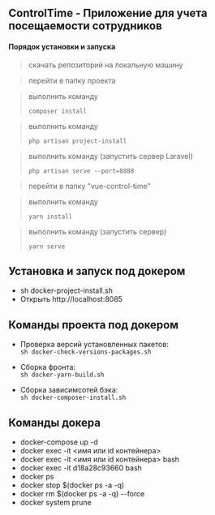 ControlTime - Приложение для учета посещаемости сотрудников
-----

#### Порядок установки и запуска

   > скачать репозиторий на локальную машину
   
   > перейти в папку проекта

   > выполнить команду
> 
>  `composer install`

   > выполнить команду
> 
> `php artisan project-install`

   > выполнить команду (запустить сервер Laravel)
> 
> `php artisan serve --port=8888`

   > перейти в папку "vue-control-time"

   > выполнить команду
>
> `yarn install`

   > выполнить команду (запустить сервер)
>
> `yarn serve`

## Установка и запуск под докером
- sh docker-project-install.sh
- Открыть http://localhost:8085

## Команды проекта под докером
* Проверка версий установленных пакетов: <br/>
    `sh docker-check-versions-packages.sh`
    
* Сборка фронта: <br/>
    `sh docker-yarn-build.sh`
    
* Сборка зависимсотей бэка: <br/>
    `sh docker-composer-install.sh`

## Команды докера
- docker-compose up -d
- docker exec -it <имя или id контейнера> <shell>
- docker exec -it <имя или id контейнера> bash
- docker exec -it d18a28c93660 bash
- docker ps
- docker stop $(docker ps -a -q)
- docker rm $(docker ps -a -q) --force
- docker system prune
